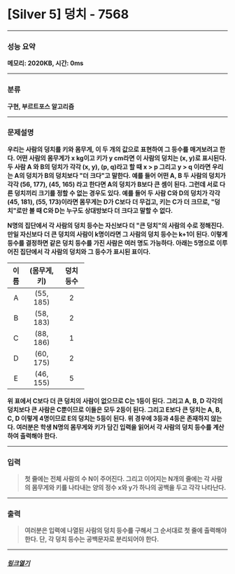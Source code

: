 # [Silver 5] 덩치 - 7568
___
### **성능 요약**  
**메모리: 2020KB, 시간: 0ms**
___
### **분류**
**구현, 부르트포스 알고리즘**
___
### **문제설명**  
**<p>우리는 사람의 덩치를 키와 몸무게, 이 두 개의 값으로 표현하여 그 등수를 매겨보려고 한다. 어떤 사람의 몸무게가 x kg이고 키가 y cm라면 이 사람의 덩치는 (x, y)로 표시된다. 두 사람 A 와 B의 덩치가 각각 (x, y), (p, q)라고 할 때 x &gt; p 그리고 y &gt; q 이라면 우리는 A의 덩치가 B의 덩치보다 "더 크다"고 말한다. 예를 들어 어떤 A, B 두 사람의 덩치가 각각 (56, 177), (45, 165) 라고 한다면 A의 덩치가 B보다 큰 셈이 된다. 그런데 서로 다른 덩치끼리 크기를 정할 수 없는 경우도 있다. 예를 들어 두 사람 C와 D의 덩치가 각각 (45, 181), (55, 173)이라면 몸무게는 D가 C보다 더 무겁고, 키는 C가 더 크므로, "덩치"로만 볼 때 C와 D는 누구도 상대방보다 더 크다고 말할 수 없다.</p> <p>N명의 집단에서 각 사람의 덩치 등수는 자신보다 더 "큰 덩치"의 사람의 수로 정해진다. 만일 자신보다 더 큰 덩치의 사람이 k명이라면 그 사람의 덩치 등수는 k+1이 된다. 이렇게 등수를 결정하면 같은 덩치 등수를 가진 사람은 여러 명도 가능하다. 아래는 5명으로 이루어진 집단에서 각 사람의 덩치와 그 등수가 표시된 표이다.</p><table class="table table-bordered" style="width: 35%;"><thead><tr><th style="text-align: center;">이름</th><th style="text-align: center;">(몸무게, 키)</th><th style="text-align: center;">덩치 등수</th></tr></thead><tbody><tr><td style="text-align: center;">A</td> <td style="text-align: center;">(55, 185)</td> <td style="text-align: center;">2</td></tr> <tr> <td style="text-align: center;">B</td> <td style="text-align: center;">(58, 183)</td> <td style="text-align: center;">2</td> </tr> <tr><td style="text-align: center;">C</td> <td style="text-align: center;">(88, 186)</td> <td style="text-align: center;">1</td> </tr> <tr> <td style="text-align: center;">D</td> <td style="text-align: center;">(60, 175)</td> <td style="text-align: center;">2</td> </tr> <tr> <td style="text-align: center;">E</td> <td style="text-align: center;">(46, 155)</td> <td style="text-align: center;">5</td> </tr></tbody> </table> <p>위 표에서 C보다 더 큰 덩치의 사람이 없으므로 C는 1등이 된다. 그리고 A, B, D 각각의 덩치보다 큰 사람은 C뿐이므로 이들은 모두 2등이 된다. 그리고 E보다 큰 덩치는 A, B, C, D 이렇게 4명이므로 E의 덩치는 5등이 된다. 위 경우에 3등과 4등은 존재하지 않는다. 여러분은 학생 N명의 몸무게와 키가 담긴 입력을 읽어서 각 사람의 덩치 등수를 계산하여 출력해야 한다.</p>**
___
### **입력**  
 > **첫 줄에는 전체 사람의 수 N이 주어진다. 그리고 이어지는 N개의 줄에는 각 사람의 몸무게와 키를 나타내는 양의 정수 x와 y가 하나의 공백을 두고 각각 나타난다.**
 
 ___
### **출력**  
 > **<p>여러분은 입력에 나열된 사람의 덩치 등수를 구해서 그 순서대로 첫 줄에 출력해야 한다. 단, 각 덩치 등수는 공백문자로 분리되어야 한다.</p>**
 
 ____
 ##### [*링크열기*](https://www.acmicpc.net/problem/7568)